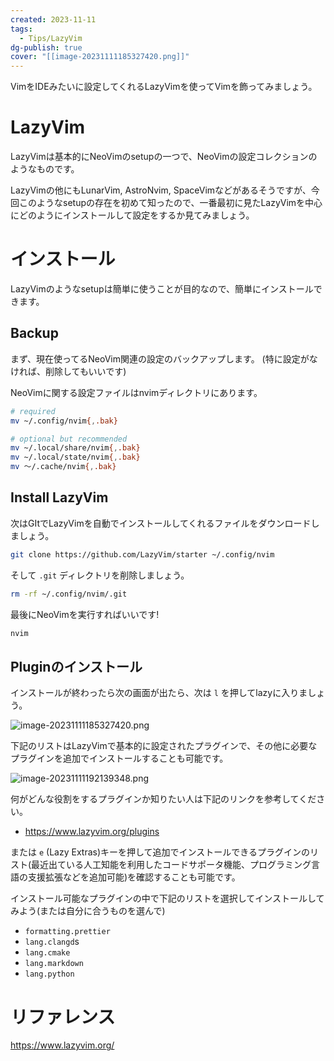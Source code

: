 ```yaml
---
created: 2023-11-11
tags:
  - Tips/LazyVim
dg-publish: true
cover: "[[image-20231111185327420.png]]"
---
```




VimをIDEみたいに設定してくれるLazyVimを使ってVimを飾ってみましょう。

# LazyVim
LazyVimは基本的にNeoVimのsetupの一つで、NeoVimの設定コレクションのようなものです。

LazyVimの他にもLunarVim, AstroNvim, SpaceVimなどがあるそうですが、今回このようなsetupの存在を初めて知ったので、一番最初に見たLazyVimを中心にどのようにインストールして設定をするか見てみましょう。

# インストール
LazyVimのようなsetupは簡単に使うことが目的なので、簡単にインストールできます。
## Backup
まず、現在使ってるNeoVim関連の設定のバックアップします。 (特に設定がなければ、削除してもいいです)

NeoVimに関する設定ファイルはnvimディレクトリにあります。
```bash
# required
mv ~/.config/nvim{,.bak}

# optional but recommended
mv ~/.local/share/nvim{,.bak} 
mv ~/.local/state/nvim{,.bak} 
mv ～/.cache/nvim{,.bak}
```

## Install LazyVim

次はGItでLazyVimを自動でインストールしてくれるファイルをダウンロードしましょう。

``` bash
git clone https://github.com/LazyVim/starter ~/.config/nvim
```
そして `.git` ディレクトリを削除しましょう。

```bash
rm -rf ~/.config/nvim/.git
```
最後にNeoVimを実行すればいいです!

```bash
nvim
```

## Pluginのインストール
インストールが終わったら次の画面が出たら、次は `l` を押してlazyに入りましょう。

![image-20231111185327420.png](/img/user/kr/%EC%A7%80%EC%8B%9D%EB%82%98%EB%88%94/assets/LazyVim%20%EC%84%A4%EC%B9%98%20%EB%B0%8F%20%EC%84%A4%EC%A0%95%ED%95%98%EA%B8%B0/image-20231111185327420.png)

下記のリストはLazyVimで基本的に設定されたプラグインで、その他に必要なプラグインを追加でインストールすることも可能です。

![image-20231111192139348.png](/img/user/kr/%EC%A7%80%EC%8B%9D%EB%82%98%EB%88%94/assets/LazyVim%20%EC%84%A4%EC%B9%98%20%EB%B0%8F%20%EC%84%A4%EC%A0%95%ED%95%98%EA%B8%B0/image-20231111192139348.png)

何がどんな役割をするプラグインか知りたい人は下記のリンクを参考してください。

- https://www.lazyvim.org/plugins

または `e` (Lazy Extras)キーを押して追加でインストールできるプラグインのリスト(最近出ている人工知能を利用したコードサポータ機能、プログラミング言語の支援拡張などを追加可能)を確認することも可能です。

インストール可能なプラグインの中で下記のリストを選択してインストールしてみよう(または自分に合うものを選んで)

- `formatting.prettier`
- `lang.clangd`s
- `lang.cmake`
- `lang.markdown`
- `lang.python`
# リファレンス
https://www.lazyvim.org/
